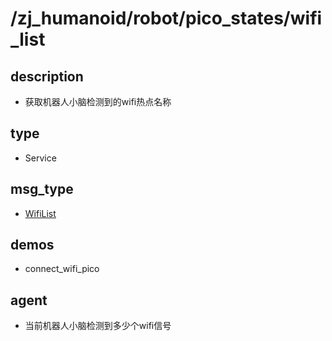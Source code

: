 # /zj_humanoid/robot/pico_states/wifi_list

## description
- 获取机器人小脑检测到的wifi热点名称

## type
- Service

## msg_type
- [WifiList](../../../../zj_humanoid_types.md#WifiList)

## demos
- connect_wifi_pico

## agent
- 当前机器人小脑检测到多少个wifi信号

